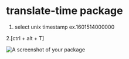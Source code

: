 # translate-time package


1. select unix timestamp
ex.1601514000000

2.[ctrl + alt + T]


![A screenshot of your package](https://f.cloud.github.com/assets/69169/2290250/c35d867a-a017-11e3-86be-cd7c5bf3ff9b.gif)
